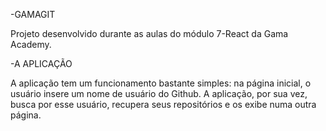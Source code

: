 -GAMAGIT

Projeto desenvolvido durante as aulas do módulo 7-React da Gama Academy.

-A APLICAÇÃO

A aplicação tem um funcionamento bastante simples: na página inicial, o usuário insere um nome de usuário do Github. A aplicação, por sua vez, busca por esse usuário, recupera seus repositórios e os exibe numa outra página.
